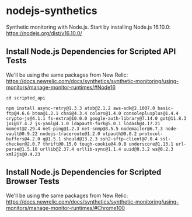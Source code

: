 # nodejs-synthetics
Synthetic monitoring with Node.js.  Start by installing Node.js 16.10.0: https://nodejs.org/dist/v16.10.0/

## Install Node.js Dependencies for Scripted API Tests
We'll be using the same packages from New Relic: https://docs.newrelic.com/docs/synthetics/synthetic-monitoring/using-monitors/manage-monitor-runtimes/#Node16
```
cd scripted_api

npm install async-retry@1.3.3 atob@2.1.2 aws-sdk@2.1007.0 basic-ftp@4.6.6 btoa@1.2.1 chai@4.3.4 colors@1.4.0 consoleplusplus@1.4.4 crypto-js@4.1.1 fs-extra@10.0.0 google-auth-library@7.14.0 got@11.8.3 joi@17.4.2 js-yaml@4.1.0 ldapauth-fork@5.0.1 lodash@4.17.21 moment@2.29.4 net-ping@1.2.3 net-snmp@3.5.5 nodemailer@6.7.3 node-vault@0.9.22 nodejs-traceroute@1.2.0 otpauth@9.0.2 protocol-buffers@4.2.0 q@1.5.1 should@13.2.3 ssh2-sftp-client@7.0.4 ssl-checker@2.0.7 thrift@0.15.0 tough-cookie@4.0.0 underscore@1.13.1 url-parse@1.5.10 urllib@2.37.4 urllib-sync@1.1.4 uuid@8.3.2 ws@8.2.3 xml2js@0.4.23
```

## Install Node.js Dependencies for Scripted Browser Tests
We'll be using the same packages from New Relic: https://docs.newrelic.com/docs/synthetics/synthetic-monitoring/using-monitors/manage-monitor-runtimes/#Chrome100